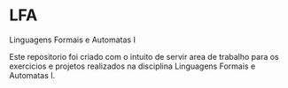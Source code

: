 # LFA
Linguagens Formais e Automatas I

Este repositorio foi criado com o intuito de servir area de trabalho 
para os exercicios e projetos realizados na disciplina Linguagens 
Formais e Automatas I. 
